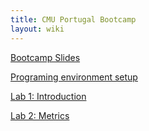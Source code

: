 ```yaml
---
title: CMU Portugal Bootcamp
layout: wiki
---
```


[Bootcamp Slides](/assets/files/CMU_Bootcamp/slides.pdf)

[Programing environment setup](/master/wiki/lab_setup.md)

[Lab 1: Introduction](/assets/files/CMU_Bootcamp/Intro.ipynb)

[Lab 2: Metrics](/assets/files/CMU_Bootcamp/Metrics.ipynb)

